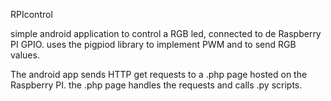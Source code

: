 RPIcontrol

simple android application to control a RGB led, connected to de Raspberry PI GPIO. uses the pigpiod library to implement PWM and to send RGB values.

The android app sends HTTP get requests to a .php page hosted on the Raspberry PI. the .php page handles the requests and calls .py scripts.

